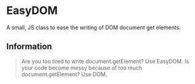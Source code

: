 # EasyDOM
A small, JS class to ease the writing of DOM document get elements.
## Information
> Are you too tired to write document.getElement? Use EasyDOM.
> Is your code become messy because of too much document.getElement? Use DOM.
